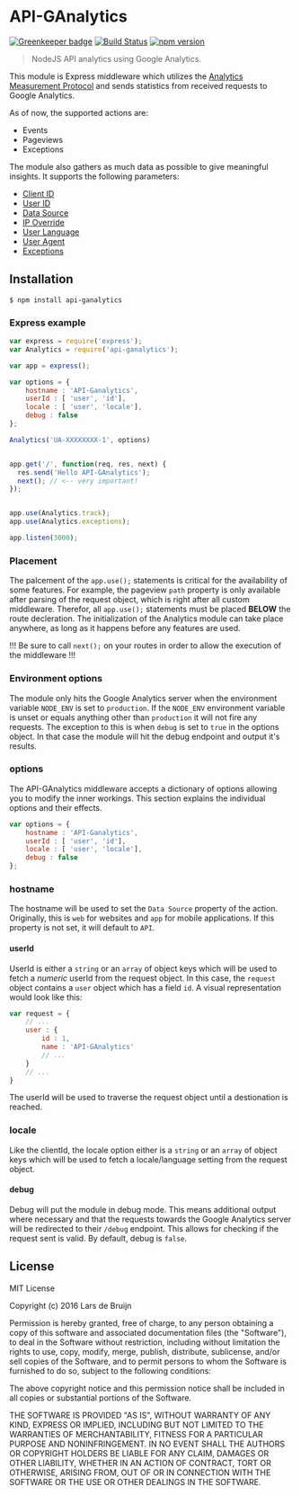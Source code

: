 # API-GAnalytics

[![Greenkeeper badge](https://badges.greenkeeper.io/ldebruijn/API-GAnalytics.svg)](https://greenkeeper.io/)
[![Build Status](https://travis-ci.org/ldebruijn/API-GAnalytics.svg?branch=master)](https://travis-ci.org/ldebruijn/API-GAnalytics) [![npm version](https://badge.fury.io/js/api-ganalytics.svg)](https://badge.fury.io/js/api-ganalytics)

> NodeJS API analytics using Google Analytics.

This module is Express middleware which utilizes the [Analytics Measurement Protocol](https://developers.google.com/analytics/devguides/collection/protocol/v1/devguide#overview)
and sends statistics from received requests to Google Analytics.

As of now, the supported actions are:
* Events
* Pageviews
* Exceptions

The module also gathers as much data as possible to give meaningful insights. It supports the following parameters:
* [Client ID](https://developers.google.com/analytics/devguides/collection/protocol/v1/parameters#cid)
* [User ID](https://developers.google.com/analytics/devguides/collection/protocol/v1/parameters#uid)
* [Data Source](https://developers.google.com/analytics/devguides/collection/protocol/v1/parameters#ds)
* [IP Override](https://developers.google.com/analytics/devguides/collection/protocol/v1/parameters#uip)
* [User Language](https://developers.google.com/analytics/devguides/collection/protocol/v1/parameters#ul)
* [User Agent](https://developers.google.com/analytics/devguides/collection/protocol/v1/parameters#ua)
* [Exceptions](https://developers.google.com/analytics/devguides/collection/protocol/v1/parameters#exception)

## Installation

`$ npm install api-ganalytics`

### Express example

```js
var express = require('express');
var Analytics = require('api-ganalytics');

var app = express();

var options = {
    hostname : 'API-Ganalytics',
    userId : [ 'user', 'id'],
    locale : [ 'user', 'locale'],
    debug : false
};

Analytics('UA-XXXXXXXX-1', options)


app.get('/', function(req, res, next) {
  res.send('Hello API-GAnalytics');
  next(); // <-- very important!
});


app.use(Analytics.track);
app.use(Analytics.exceptions);

app.listen(3000);
```

### Placement

The palcement of the `app.use();` statements is critical for the availability of some features.
For example, the pageview `path` property is only available after parsing of the request object, which is right after all custom middleware.
Therefor, all `app.use();` statements must be placed **BELOW** the route decleration.
The initialization of the Analytics module can take place anywhere, as long as it happens before any features are used.

!!! Be sure to call `next();` on your routes in order to allow the execution of the middleware !!!


### Environment options
The module only hits the Google Analytics server when the environment variable `NODE_ENV` is set to `production`.
If the `NODE_ENV` environment variable is unset or equals anything other than `production` it will not fire any requests.
The exception to this is when `debug` is set to `true` in the options object. In that case the module will hit the debug endpoint and
output it's results.

### options

The API-GAnalytics middleware accepts a dictionary of options allowing you to modify the inner workings.
This section explains the individual options and their effects.
```js
var options = {
    hostname : 'API-Ganalytics',
    userId : [ 'user', 'id'],
    locale : [ 'user', 'locale'],
    debug : false
};
```

### hostname
The hostname will be used to set the `Data Source` property of the action. Originally, this is `web` for websites and `app` for
mobile applications. If this property is not set, it will default to `API`.

#### userId
UserId is either a `string` or an `array` of object keys which will be used to fetch a _numeric_ userId from the request object.
In this case, the `request` object contains a `user` object which has a field `id`. A visual representation would look like this:
```js
var request = {
    // ...
    user : {
        id : 1,
        name : 'API-GAnalytics'
        // ...
    }
    // ...
}
```

The userId will be used to traverse the request object until a destionation is reached.

### locale
Like the clientId, the locale option either is a `string` or an `array` of object keys which will be used to fetch a locale/language setting
from the request object.

#### debug
Debug will put the module in debug mode. This means additional output where necessary and that the requests towards the Google
Analytics server will be redirected to their `/debug` endpoint. This allows for checking if the request sent is valid.
By default, debug is `false`.

## License

MIT License

Copyright (c) 2016 Lars de Bruijn

Permission is hereby granted, free of charge, to any person obtaining a copy
of this software and associated documentation files (the "Software"), to deal
in the Software without restriction, including without limitation the rights
to use, copy, modify, merge, publish, distribute, sublicense, and/or sell
copies of the Software, and to permit persons to whom the Software is
furnished to do so, subject to the following conditions:

The above copyright notice and this permission notice shall be included in all
copies or substantial portions of the Software.

THE SOFTWARE IS PROVIDED "AS IS", WITHOUT WARRANTY OF ANY KIND, EXPRESS OR
IMPLIED, INCLUDING BUT NOT LIMITED TO THE WARRANTIES OF MERCHANTABILITY,
FITNESS FOR A PARTICULAR PURPOSE AND NONINFRINGEMENT. IN NO EVENT SHALL THE
AUTHORS OR COPYRIGHT HOLDERS BE LIABLE FOR ANY CLAIM, DAMAGES OR OTHER
LIABILITY, WHETHER IN AN ACTION OF CONTRACT, TORT OR OTHERWISE, ARISING FROM,
OUT OF OR IN CONNECTION WITH THE SOFTWARE OR THE USE OR OTHER DEALINGS IN THE
SOFTWARE.
